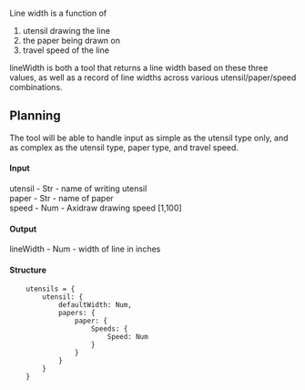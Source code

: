 Line width is a function of

1. utensil drawing the line
2. the paper being drawn on
3. travel speed of the line

lineWidth is both a tool that returns a line width based on these three values, as well as a record of line widths across various utensil/paper/speed combinations.

## Planning

The tool will be able to handle input as simple as the utensil type only, and as complex as the utensil type, paper type, and travel speed.

#### Input

utensil - Str - name of writing utensil  
paper - Str - name of paper  
speed - Num - Axidraw drawing speed [1,100]

#### Output

lineWidth - Num - width of line in inches

#### Structure

```
    utensils = {
        utensil: {
            defaultWidth: Num,
            papers: {
                paper: {
                    Speeds: {
                        Speed: Num
                    }
                }
            }
        }
    }
```
